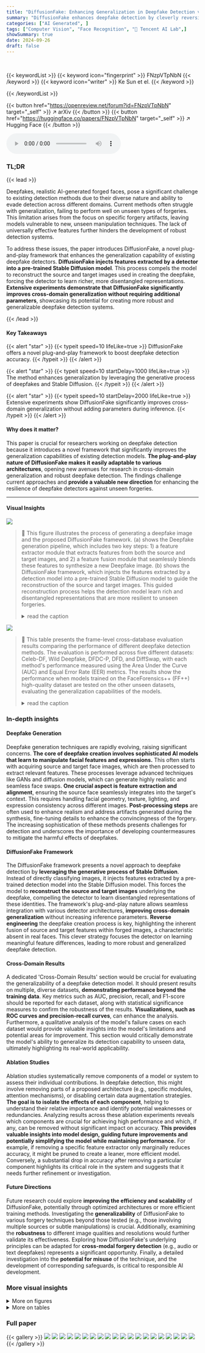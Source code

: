 ```yaml
---
title: "DiffusionFake: Enhancing Generalization in Deepfake Detection via Guided Stable Diffusion"
summary: "DiffusionFake enhances deepfake detection by cleverly reversing the image generation process, enabling detectors to learn more robust features and significantly improve cross-domain generalization."
categories: ["AI Generated", ]
tags: ["Computer Vision", "Face Recognition", "🏢 Tencent AI Lab",]
showSummary: true
date: 2024-09-26
draft: false
---
```


<br>

{{< keywordList >}}
{{< keyword icon="fingerprint" >}} FNzpVTpNbN {{< /keyword >}}
{{< keyword icon="writer" >}} Ke Sun et el. {{< /keyword >}}
 
{{< /keywordList >}}

{{< button href="https://openreview.net/forum?id=FNzpVTpNbN" target="_self" >}}
↗ arXiv
{{< /button >}}
{{< button href="https://huggingface.co/papers/FNzpVTpNbN" target="_self" >}}
↗ Hugging Face
{{< /button >}}



<audio controls>
    <source src="https://ai-paper-reviewer.com/FNzpVTpNbN/podcast.wav" type="audio/wav">
    Your browser does not support the audio element.
</audio>


### TL;DR


{{< lead >}}

Deepfakes, realistic AI-generated forged faces, pose a significant challenge to existing detection methods due to their diverse nature and ability to evade detection across different domains. Current methods often struggle with generalization, failing to perform well on unseen types of forgeries. This limitation arises from the focus on specific forgery artifacts, leaving models vulnerable to new, unseen manipulation techniques.  The lack of universally effective features further hinders the development of robust detection systems.

To address these issues, the paper introduces DiffusionFake, a novel plug-and-play framework that enhances the generalization capability of existing deepfake detectors. **DiffusionFake injects features extracted by a detector into a pre-trained Stable Diffusion model**. This process compels the model to reconstruct the source and target images used in creating the deepfake, forcing the detector to learn richer, more disentangled representations.  **Extensive experiments demonstrate that DiffusionFake significantly improves cross-domain generalization without requiring additional parameters**, showcasing its potential for creating more robust and generalizable deepfake detection systems.

{{< /lead >}}


#### Key Takeaways

{{< alert "star" >}}
{{< typeit speed=10 lifeLike=true >}} DiffusionFake offers a novel plug-and-play framework to boost deepfake detection accuracy. {{< /typeit >}}
{{< /alert >}}

{{< alert "star" >}}
{{< typeit speed=10 startDelay=1000 lifeLike=true >}} The method enhances generalization by leveraging the generative process of deepfakes and Stable Diffusion. {{< /typeit >}}
{{< /alert >}}

{{< alert "star" >}}
{{< typeit speed=10 startDelay=2000 lifeLike=true >}} Extensive experiments show DiffusionFake significantly improves cross-domain generalization without adding parameters during inference. {{< /typeit >}}
{{< /alert >}}

#### Why does it matter?
This paper is crucial for researchers working on deepfake detection because it introduces a novel framework that significantly improves the generalization capabilities of existing detection models.  **The plug-and-play nature of DiffusionFake makes it easily adaptable to various architectures**, opening new avenues for research in cross-domain generalization and robust deepfake detection.  The findings challenge current approaches and **provide a valuable new direction** for enhancing the resilience of deepfake detectors against unseen forgeries.

------
#### Visual Insights



![](https://ai-paper-reviewer.com/FNzpVTpNbN/figures_1_1.jpg)

> 🔼 This figure illustrates the process of generating a deepfake image and the proposed DiffusionFake framework. (a) shows the Deepfake generation pipeline, which includes two key steps: 1) a feature extractor module that extracts features from both the source and target images, and 2) a feature fusion module that seamlessly blends these features to synthesize a new Deepfake image. (b) shows the DiffusionFake framework, which injects the features extracted by a detection model into a pre-trained Stable Diffusion model to guide the reconstruction of the source and target images. This guided reconstruction process helps the detection model learn rich and disentangled representations that are more resilient to unseen forgeries.
> <details>
> <summary>read the caption</summary>
> Figure 1: Pipeline of the generation process of Deepfake (a) and our proposed DiffusionFake (b).
> </details>





![](https://ai-paper-reviewer.com/FNzpVTpNbN/tables_6_1.jpg)

> 🔼 This table presents the frame-level cross-database evaluation results comparing the performance of different deepfake detection methods.  The evaluation is performed across five different datasets: Celeb-DF, Wild Deepfake, DFDC-P, DFD, and DiffSwap, with each method's performance measured using the Area Under the Curve (AUC) and Equal Error Rate (EER) metrics. The results show the performance when models trained on the FaceForensics++ (FF++) high-quality dataset are tested on the other unseen datasets, evaluating the generalization capabilities of the models.
> <details>
> <summary>read the caption</summary>
> Table 1: Frame-level cross-database evaluation from FF++(HQ) to Celeb-DF, Wild Deepfake, DFDC-P, DFD, and DiffSwap in terms of AUC and EER. * represents the results reproduced using open-source code or model.
> </details>





### In-depth insights


#### Deepfake Generation
Deepfake generation techniques are rapidly evolving, raising significant concerns.  **The core of deepfake creation involves sophisticated AI models that learn to manipulate facial features and expressions.** This often starts with acquiring source and target face images, which are then processed to extract relevant features. These processes leverage advanced techniques like GANs and diffusion models, which can generate highly realistic and seamless face swaps.  **One crucial aspect is feature extraction and alignment**, ensuring the source face seamlessly integrates into the target's context. This requires handling facial geometry, texture, lighting, and expression consistency across different images.  **Post-processing steps** are often used to enhance realism and address artifacts generated during the synthesis, fine-tuning details to enhance the convincingness of the forgery. The increasing sophistication of these methods presents challenges for detection and underscores the importance of developing countermeasures to mitigate the harmful effects of deepfakes.

#### DiffusionFake Framework
The DiffusionFake framework presents a novel approach to deepfake detection by **leveraging the generative process of Stable Diffusion**.  Instead of directly classifying images, it injects features extracted by a pre-trained detection model into the Stable Diffusion model. This forces the model to **reconstruct the source and target images** underlying the deepfake, compelling the detector to learn disentangled representations of these identities. The framework's plug-and-play nature allows seamless integration with various detector architectures, **improving cross-domain generalization** without increasing inference parameters.  **Reverse engineering** the deepfake creation process is key, highlighting the inherent fusion of source and target features within forged images, a characteristic absent in real faces.  This clever strategy focuses the detector on learning meaningful feature differences, leading to more robust and generalized deepfake detection.

#### Cross-Domain Results
A dedicated 'Cross-Domain Results' section would be crucial for evaluating the generalizability of a deepfake detection model.  It should present results on multiple, diverse datasets, **demonstrating performance beyond the training data**.  Key metrics such as AUC, precision, recall, and F1-score should be reported for each dataset, along with statistical significance measures to confirm the robustness of the results. **Visualizations, such as ROC curves and precision-recall curves**, can enhance the analysis. Furthermore, a qualitative analysis of the model's failure cases on each dataset would provide valuable insights into the model's limitations and potential areas for improvement. This section would critically demonstrate the model's ability to generalize its detection capability to unseen data, ultimately highlighting its real-world applicability.

#### Ablation Studies
Ablation studies systematically remove components of a model or system to assess their individual contributions.  In deepfake detection, this might involve removing parts of a proposed architecture (e.g., specific modules, attention mechanisms), or disabling certain data augmentation strategies. **The goal is to isolate the effects of each component**, helping to understand their relative importance and identify potential weaknesses or redundancies.  Analyzing results across these ablation experiments reveals which components are crucial for achieving high performance and which, if any, can be removed without significant impact on accuracy.  **This provides valuable insights into model design, guiding future improvements and potentially simplifying the model while maintaining performance.**  For example, if removing a specific feature extractor only marginally reduces accuracy, it might be pruned to create a leaner, more efficient model. Conversely, a substantial drop in accuracy after removing a particular component highlights its critical role in the system and suggests that it needs further refinement or investigation.

#### Future Directions
Future research could explore **improving the efficiency and scalability** of DiffusionFake, potentially through optimized architectures or more efficient training methods.  Investigating the **generalizability** of DiffusionFake to various forgery techniques beyond those tested (e.g., those involving multiple sources or subtle manipulations) is crucial.  Additionally, examining the **robustness** to different image qualities and resolutions would further validate its effectiveness.  Exploring how DiffusionFake's underlying principles can be adapted for **cross-modal forgery detection** (e.g., audio or text deepfakes) represents a significant opportunity.  Finally, a detailed investigation into the **potential for misuse** of the technique, and the development of corresponding safeguards, is critical to responsible AI development.


### More visual insights

<details>
<summary>More on figures
</summary>


![](https://ai-paper-reviewer.com/FNzpVTpNbN/figures_3_1.jpg)

> 🔼 This figure shows a detailed architecture of the DiffusionFake framework.  It illustrates the flow of features extracted from an input image through various modules.  The features are split into target-related and source-related components using filter modules, and their weights are adjusted by weight modules. These features are then passed through the Guide Module, which injects them into a pre-trained Stable Diffusion model to reconstruct source and target images. This process guides the encoder in learning disentangled representations, improving generalization for forgery detection. The diagram visually explains the interplay of different components and feature transformations, making the methodology more understandable.
> <details>
> <summary>read the caption</summary>
> Figure 2: The details of the DiffusionFake method. The blue arrow represents the target branch, the red arrow represents the source branch, the  represents the parameter frozen and does not participate in training, and the  represents the trainable module.
> </details>



![](https://ai-paper-reviewer.com/FNzpVTpNbN/figures_8_1.jpg)

> 🔼 This figure shows the reconstruction results of the proposed DiffusionFake method for both training and unseen samples. The top row shows the ground truth target image, followed by the reconstruction results using the RECCE method and the proposed DiffusionFake method. The bottom row shows the same for the source image. The unseen samples show three reconstructions with different random noise but with the same injected features, showing the consistency of the method. Euclidean distances between corresponding source and target features are shown below.
> <details>
> <summary>read the caption</summary>
> Figure 3: Reconstruction results of DiffusionFake for training (A) and unseen (B) samples. For unseen samples, the model is provided with three sets of initial Gaussian noise, differing only in the injected guide information. The numbers below represent the Euclidean distance between the corresponding source and target features.
> </details>



![](https://ai-paper-reviewer.com/FNzpVTpNbN/figures_8_2.jpg)

> 🔼 This figure shows a detailed diagram of the DiffusionFake framework. It illustrates the process of injecting features extracted by the encoder (from a forgery detection model) into a pre-trained Stable Diffusion model. The process involves two main stages:  1.  **Feature Transformation**: The input features are passed through two filter networks (Fs and Ft) to generate source-related (fs) and target-related (ft) representations. These features are weighted by two weight modules (Ws and Wt) that dynamically adjust the influence of source and target information.  2.  **Guide Module**: The weighted source and target features are injected into the Stable Diffusion model. A trainable copy of the encoder block (UE) is created and the features are combined with the locked decoder features using zero convolution layers to guide the reconstruction of source and target images. This guides the encoder to learn rich and discriminative features that benefit generalization of the detection model. 
> <details>
> <summary>read the caption</summary>
> Figure 2: The details of the DiffusionFake method. The blue arrow represents the target branch, the red arrow represents the source branch, the  represents the parameter frozen and does not participate in training, and the  represents the trainable module.
> </details>



![](https://ai-paper-reviewer.com/FNzpVTpNbN/figures_8_3.jpg)

> 🔼 This figure visualizes the feature distributions of two models (original EfficientNet-B4 and EfficientNet-B4 trained with DiffusionFake) on two unseen datasets (Celeb-DF and Wild-Deepfake) using t-SNE.  It demonstrates the impact of DiffusionFake on enhancing the separability of real and fake samples in the feature space.  The improved separation in the DiffusionFake-trained model indicates better generalization.
> <details>
> <summary>read the caption</summary>
> Figure 5: Feature distribution of En-b4 model and the En-b4 model trained with our DiffusionFace on two unseen datasets Celeb-DF and Wild-Deepfake via t-SNE. The red represents the real samples while the blue represents the fake ones.
> </details>



![](https://ai-paper-reviewer.com/FNzpVTpNbN/figures_14_1.jpg)

> 🔼 This figure visualizes Class Activation Maps (CAMs) for both the baseline model (EfficientNet-B4) and the model enhanced with DiffusionFake.  It demonstrates the differences in attention focusing on three different datasets: Celeb-DF, Wild Deepfake (WDF), and DiffSwap. The CAMs highlight the regions of the input image that the model considers most important for classification. By comparing the CAMs of the baseline model with those of the DiffusionFake-enhanced model, it is possible to observe whether DiffusionFake improves the focus and precision of the model's attention when classifying fake faces from different sources.
> <details>
> <summary>read the caption</summary>
> Figure 6: CAM maps of the baseline model (EN-b4) and En-b4 trained with DiffusionFake method on three unseen datasets: Celeb-DF, WDF (Wild-Deepfake), and DiffSwap.
> </details>



![](https://ai-paper-reviewer.com/FNzpVTpNbN/figures_14_2.jpg)

> 🔼 This figure shows the weights assigned to source and target features by the Weight Module for four different deepfake generation methods: Deepfakes, Face2Face, FaceSwap, and NeuralTextures.  The blue arrows represent the weights for target features, and the red arrows represent the weights for source features.  The numbers on the arrows indicate the similarity score between the input image and its corresponding source or target image, which is used to calculate the weights.  Higher values indicate a stronger similarity, thus more weight is given to either the source or the target feature. The figure visually demonstrates that different deepfake methods have different weight distributions.
> <details>
> <summary>read the caption</summary>
> Figure 7: Visualization of weights for different attack types. The blue lines connect the target weights, while the red lines connect the source weights.
> </details>



![](https://ai-paper-reviewer.com/FNzpVTpNbN/figures_15_1.jpg)

> 🔼 This figure shows the reconstruction results of the DiffusionFake model for both training and unseen samples.  The top row (A) displays the results on training data. The bottom row (B) shows the results on unseen data where the model was given three different initial Gaussian noise sets, only differing in the injected guide information.  The numbers under each image represent the Euclidean distance between the reconstructed source and target features, giving a visual representation of how well the model reconstructs the features.
> <details>
> <summary>read the caption</summary>
> Figure 3: Reconstruction results of DiffusionFake for training (A) and unseen (B) samples. For unseen samples, the model is provided with three sets of initial Gaussian noise, differing only in the injected guide information. The numbers below represent the Euclidean distance between the corresponding source and target features.
> </details>



![](https://ai-paper-reviewer.com/FNzpVTpNbN/figures_15_2.jpg)

> 🔼 This figure shows two examples of images that the model in the paper misclassified. The first row shows profile view images which are difficult to reconstruct due to information loss, and the second row shows low-quality images which are blurry and difficult to extract useful features from.  These examples illustrate the limitations of the model in handling certain types of images.
> <details>
> <summary>read the caption</summary>
> Figure 9: Visualization of two typical misprediction samples. Represents Profile view Images and Low-quality Images respectively.
> </details>



</details>




<details>
<summary>More on tables
</summary>


![](https://ai-paper-reviewer.com/FNzpVTpNbN/tables_7_1.jpg)
> 🔼 This table presents the ablation study results for different components of the DiffusionFake model.  It shows the impact of removing the pre-trained Stable Diffusion model, the Feature Filter Module, and the Weight Module on the model's performance. The results are evaluated using AUC and EER metrics on two datasets: Celeb-DF and DFDC-P. Each row represents a different configuration of components, with '✓' indicating that the component was included, and 'X' indicating that it was excluded. The table demonstrates the importance of each component for the model's overall performance.
> <details>
> <summary>read the caption</summary>
> Table 2: Abalation study of different components of DiffusionFake.
> </details>

![](https://ai-paper-reviewer.com/FNzpVTpNbN/tables_7_2.jpg)
> 🔼 This table presents the ablation study results on different backbones (ResNet, EfficientNet-B0, ViT-S) with and without the proposed DiffusionFake method.  It shows the AUC and EER scores on the Celeb-DF and Wild Deepfake datasets for each backbone to demonstrate the effectiveness and generalizability of DiffusionFake across different architectures.
> <details>
> <summary>read the caption</summary>
> Table 3: Abalation study of backbones.
> </details>

![](https://ai-paper-reviewer.com/FNzpVTpNbN/tables_12_1.jpg)
> 🔼 This table presents the frame-level cross-database evaluation results comparing different face forgery detection methods.  It evaluates performance on several unseen datasets (Celeb-DF, Wild Deepfake, DFDC-P, DFD, and DiffSwap) after training on the FF++(HQ) dataset. The metrics used are Area Under the Curve (AUC) and Equal Error Rate (EER). The asterisk (*) indicates that results were reproduced using publicly available code or pre-trained models.
> <details>
> <summary>read the caption</summary>
> Table 1: Frame-level cross-database evaluation from FF++(HQ) to Celeb-DF, Wild Deepfake, DFDC-P, DFD, and DiffSwap in terms of AUC and EER. * represents the results reproduced using open-source code or model.
> </details>

![](https://ai-paper-reviewer.com/FNzpVTpNbN/tables_13_1.jpg)
> 🔼 This table presents a frame-level cross-database evaluation of several deepfake detection methods.  The models are trained on the high-quality FaceForensics++ (FF++) dataset and then evaluated on five unseen datasets: Celeb-DF, Wild Deepfake, DFDC-Preview, DeepFake Detection, and DiffSwap. The performance is measured using the Area Under the Curve (AUC) and Equal Error Rate (EER) metrics. The table shows AUC and EER scores for each method and dataset, allowing for a comparison of generalization performance across different deepfake datasets and detection models.
> <details>
> <summary>read the caption</summary>
> Table 1: Frame-level cross-database evaluation from FF++(HQ) to Celeb-DF, Wild Deepfake, DFDC-P, DFD, and DiffSwap in terms of AUC and EER. * represents the results reproduced using open-source code or model.
> </details>

![](https://ai-paper-reviewer.com/FNzpVTpNbN/tables_13_2.jpg)
> 🔼 This table presents a comprehensive evaluation of the DiffusionFake framework's generalization capabilities.  It compares the Area Under the Curve (AUC) and Equal Error Rate (EER) metrics of several state-of-the-art deepfake detection models. The models are trained on the high-quality FaceForensics++ (FF++) dataset and evaluated on five different unseen datasets (Celeb-DF, Wild Deepfake, DFDC-P, DFD, and DiffSwap).  This allows for an assessment of cross-dataset generalization performance. The table shows the AUC and EER for each method across different test datasets and provides an average performance across these datasets.
> <details>
> <summary>read the caption</summary>
> Table 1: Frame-level cross-database evaluation from FF++(HQ) to Celeb-DF, Wild Deepfake, DFDC-P, DFD, and DiffSwap in terms of AUC and EER. * represents the results reproduced using open-source code or model.
> </details>

</details>




### Full paper

{{< gallery >}}
<img src="https://ai-paper-reviewer.com/FNzpVTpNbN/1.png" class="grid-w50 md:grid-w33 xl:grid-w25" />
<img src="https://ai-paper-reviewer.com/FNzpVTpNbN/2.png" class="grid-w50 md:grid-w33 xl:grid-w25" />
<img src="https://ai-paper-reviewer.com/FNzpVTpNbN/3.png" class="grid-w50 md:grid-w33 xl:grid-w25" />
<img src="https://ai-paper-reviewer.com/FNzpVTpNbN/4.png" class="grid-w50 md:grid-w33 xl:grid-w25" />
<img src="https://ai-paper-reviewer.com/FNzpVTpNbN/5.png" class="grid-w50 md:grid-w33 xl:grid-w25" />
<img src="https://ai-paper-reviewer.com/FNzpVTpNbN/6.png" class="grid-w50 md:grid-w33 xl:grid-w25" />
<img src="https://ai-paper-reviewer.com/FNzpVTpNbN/7.png" class="grid-w50 md:grid-w33 xl:grid-w25" />
<img src="https://ai-paper-reviewer.com/FNzpVTpNbN/8.png" class="grid-w50 md:grid-w33 xl:grid-w25" />
<img src="https://ai-paper-reviewer.com/FNzpVTpNbN/9.png" class="grid-w50 md:grid-w33 xl:grid-w25" />
<img src="https://ai-paper-reviewer.com/FNzpVTpNbN/10.png" class="grid-w50 md:grid-w33 xl:grid-w25" />
<img src="https://ai-paper-reviewer.com/FNzpVTpNbN/11.png" class="grid-w50 md:grid-w33 xl:grid-w25" />
<img src="https://ai-paper-reviewer.com/FNzpVTpNbN/12.png" class="grid-w50 md:grid-w33 xl:grid-w25" />
<img src="https://ai-paper-reviewer.com/FNzpVTpNbN/13.png" class="grid-w50 md:grid-w33 xl:grid-w25" />
<img src="https://ai-paper-reviewer.com/FNzpVTpNbN/14.png" class="grid-w50 md:grid-w33 xl:grid-w25" />
<img src="https://ai-paper-reviewer.com/FNzpVTpNbN/15.png" class="grid-w50 md:grid-w33 xl:grid-w25" />
<img src="https://ai-paper-reviewer.com/FNzpVTpNbN/16.png" class="grid-w50 md:grid-w33 xl:grid-w25" />
<img src="https://ai-paper-reviewer.com/FNzpVTpNbN/17.png" class="grid-w50 md:grid-w33 xl:grid-w25" />
<img src="https://ai-paper-reviewer.com/FNzpVTpNbN/18.png" class="grid-w50 md:grid-w33 xl:grid-w25" />
<img src="https://ai-paper-reviewer.com/FNzpVTpNbN/19.png" class="grid-w50 md:grid-w33 xl:grid-w25" />
<img src="https://ai-paper-reviewer.com/FNzpVTpNbN/20.png" class="grid-w50 md:grid-w33 xl:grid-w25" />
{{< /gallery >}}